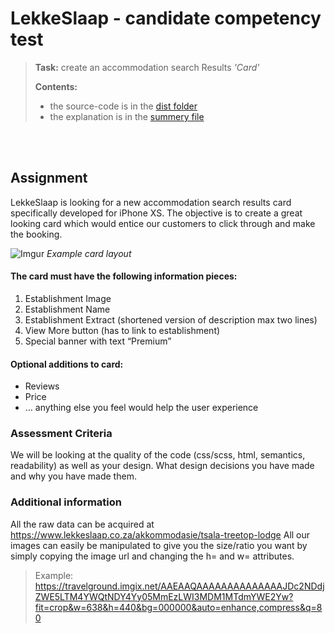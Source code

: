 # LekkeSlaap - candidate competency test
> **Task:** create an accommodation search Results *'Card'*
>
> **Contents:** 
> - the source-code is in the [dist folder](/lekrtest/dist/)
> - the explanation is in the [summery file](/lekrtest/summery.md)

<br><br>


## Assignment
LekkeSlaap is looking for a new accommodation search results card specifically developed for iPhone XS. 
The objective is to create a great looking card which would entice our customers to click through and make the booking. 

![Imgur](https://i.imgur.com/B5bPsgQ.jpg)
*Example card layout*

#### The card must have the following information pieces:
1. Establishment Image
2. Establishment Name
3. Establishment Extract (shortened version of description max two lines)
4. View More button (has to link to establishment)
5. Special banner with text “Premium”

#### Optional additions to card:
- Reviews
- Price
- … anything else you feel would help the user experience

### Assessment Criteria
We will be looking at the quality of the code (css/scss, html, semantics, readability) as well as your design. 
What design decisions you have made and why you have made them. 

### Additional information
All the raw data can be acquired at https://www.lekkeslaap.co.za/akkommodasie/tsala-treetop-lodge
All our images can easily be manipulated to give you the size/ratio you want by simply copying the image url and changing the h= and w= attributes. 
>Example: 
>https://travelground.imgix.net/AAEAAQAAAAAAAAAAAAAAJDc2NDdjZWE5LTM4YWQtNDY4Yy05MmEzLWI3MDM1MTdmYWE2Yw?fit=crop&w=638&h=440&bg=000000&auto=enhance,compress&q=80



